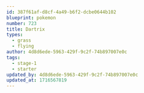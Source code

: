 ```yaml
---
id: 387f61af-d8cf-4a49-b6f2-dcbe0644b102
blueprint: pokemon
number: 723
title: Dartrix
types:
  - grass
  - flying
author: 4d8d6ede-5963-429f-9c2f-74b897007e0c
tags:
  - stage-1
  - starter
updated_by: 4d8d6ede-5963-429f-9c2f-74b897007e0c
updated_at: 1716567819
---
```

